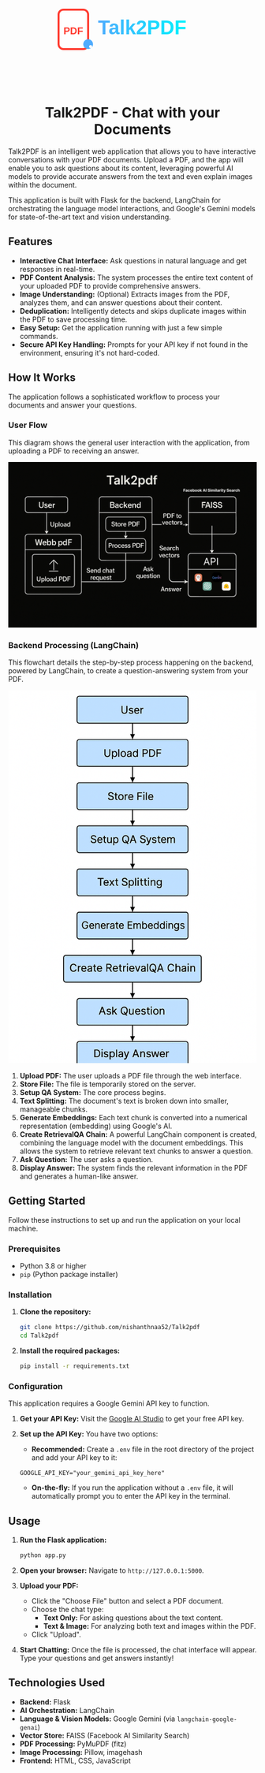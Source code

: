 
<p align="center">
  <svg width="500" height="200" viewBox="0 0 500 200" xmlns="http://www.w3.org/2000/svg">
  <defs>
    <linearGradient id="textGrad" x1="0%" y1="0%" x2="100%" y2="0%">
      <stop offset="0%" style="stop-color:#4facfe;stop-opacity:1" />
      <stop offset="100%" style="stop-color:#00f2fe;stop-opacity:1" />
    </linearGradient>
  </defs>

  <!-- PDF Icon -->
  <g transform="translate(100,50)">
    <rect width="60" height="80" rx="10" ry="10" fill="white" stroke="#ff3b30" stroke-width="4"/>
    <text x="30" y="50" font-family="Arial, sans-serif" font-size="20" fill="#ff3b30" text-anchor="middle" font-weight="bold">PDF</text>
    <!-- Chat bubble small -->
    <circle cx="60" cy="70" r="10" fill="#4facfe" />
    <circle cx="65" cy="75" r="3" fill="white" />
  </g>

  <!-- Talk2PDF Text --> 
  <text x="180" y="100" font-family="Poppins, sans-serif" font-size="40" fill="url(#textGrad)" font-weight="600">
    Talk2PDF
  </text> 

</svg>

</p>

<h1 align="center">Talk2PDF - Chat with your Documents</h1>

Talk2PDF is an intelligent web application that allows you to have interactive conversations with your PDF documents. Upload a PDF, and the app will enable you to ask questions about its content, leveraging powerful AI models to provide accurate answers from the text and even explain images within the document.

This application is built with Flask for the backend, LangChain for orchestrating the language model interactions, and Google's Gemini models for state-of-the-art text and vision understanding.

## Features

- **Interactive Chat Interface:** Ask questions in natural language and get responses in real-time.
- **PDF Content Analysis:** The system processes the entire text content of your uploaded PDF to provide comprehensive answers.
- **Image Understanding:** (Optional) Extracts images from the PDF, analyzes them, and can answer questions about their content.
- **Deduplication:** Intelligently detects and skips duplicate images within the PDF to save processing time.
- **Easy Setup:** Get the application running with just a few simple commands.
- **Secure API Key Handling:** Prompts for your API key if not found in the environment, ensuring it's not hard-coded.

## How It Works

The application follows a sophisticated workflow to process your documents and answer your questions.

### User Flow

This diagram shows the general user interaction with the application, from uploading a PDF to receiving an answer.

![Application Workflow](Images/talk2pdf_workdiagram.jpg)

### Backend Processing (LangChain)

This flowchart details the step-by-step process happening on the backend, powered by LangChain, to create a question-answering system from your PDF.

![LangChain Flowchart](Images/Talk2pdf_Flowchart_with_LangChain.png)

1.  **Upload PDF:** The user uploads a PDF file through the web interface.
2.  **Store File:** The file is temporarily stored on the server.
3.  **Setup QA System:** The core process begins.
4.  **Text Splitting:** The document's text is broken down into smaller, manageable chunks.
5.  **Generate Embeddings:** Each text chunk is converted into a numerical representation (embedding) using Google's AI.
6.  **Create RetrievalQA Chain:** A powerful LangChain component is created, combining the language model with the document embeddings. This allows the system to retrieve relevant text chunks to answer a question.
7.  **Ask Question:** The user asks a question.
8.  **Display Answer:** The system finds the relevant information in the PDF and generates a human-like answer.

## Getting Started

Follow these instructions to set up and run the application on your local machine.

### Prerequisites

- Python 3.8 or higher
- `pip` (Python package installer)

### Installation

1.  **Clone the repository:**
    ```bash
    git clone https://github.com/nishanthnaa52/Talk2pdf
    cd Talk2pdf
    ```

2.  **Install the required packages:**
    ```bash
    pip install -r requirements.txt
    ```

### Configuration

This application requires a Google Gemini API key to function.

1.  **Get your API Key:** Visit the [Google AI Studio](https://aistudio.google.com/app/apikey) to get your free API key.

2.  **Set up the API Key:** You have two options:
    *   **Recommended:** Create a `.env` file in the root directory of the project and add your API key to it:
      ```
      GOOGLE_API_KEY="your_gemini_api_key_here"
      ```
    *   **On-the-fly:** If you run the application without a `.env` file, it will automatically prompt you to enter the API key in the terminal.

## Usage

1.  **Run the Flask application:**
    ```bash
    python app.py
    ```

2.  **Open your browser:** Navigate to `http://127.0.0.1:5000`.

3.  **Upload your PDF:**
    - Click the "Choose File" button and select a PDF document.
    - Choose the chat type:
        - **Text Only:** For asking questions about the text content.
        - **Text & Image:** For analyzing both text and images within the PDF.
    - Click "Upload".

4.  **Start Chatting:** Once the file is processed, the chat interface will appear. Type your questions and get answers instantly!

## Technologies Used

- **Backend:** Flask
- **AI Orchestration:** LangChain
- **Language & Vision Models:** Google Gemini (via `langchain-google-genai`)
- **Vector Store:** FAISS (Facebook AI Similarity Search)
- **PDF Processing:** PyMuPDF (fitz)
- **Image Processing:** Pillow, imagehash
- **Frontend:** HTML, CSS, JavaScript
